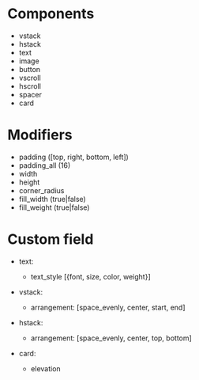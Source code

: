 # Components
- vstack
- hstack
- text
- image
- button
- vscroll
- hscroll
- spacer
- card

# Modifiers
- padding ([top, right, bottom, left])
- padding_all (16)
- width
- height
- corner_radius
- fill_width (true|false)
- fill_weight (true|false)


# Custom field
- text:
  - text_style [{font, size, color, weight}]

- vstack:
  - arrangement: [space_evenly, center, start, end]

- hstack:
  - arrangement: [space_evenly, center, top, bottom]

- card:
  - elevation
 
